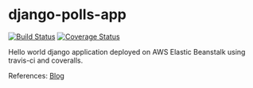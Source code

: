 # django-polls-app

[![Build Status](https://app.travis-ci.com/himanshu1196/django-polls-app.svg?branch=main)](https://app.travis-ci.com/himanshu1196/django-polls-app)
[![Coverage Status](https://coveralls.io/repos/github/himanshu1196/django-polls-app/badge.svg?branch=)](https://coveralls.io/github/himanshu1196/django-polls-app?branch=)

Hello world django application deployed on AWS Elastic Beanstalk using travis-ci and coveralls.

References:
[Blog](https://testdriven.io/blog/django-elastic-beanstalk/#debugging-elastic-beanstalk)
